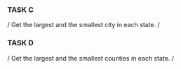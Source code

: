 ### TASK C

/ Get the largest and the smallest city in each state. /



### TASK D

/ Get the largest and the smallest counties in each state. /


